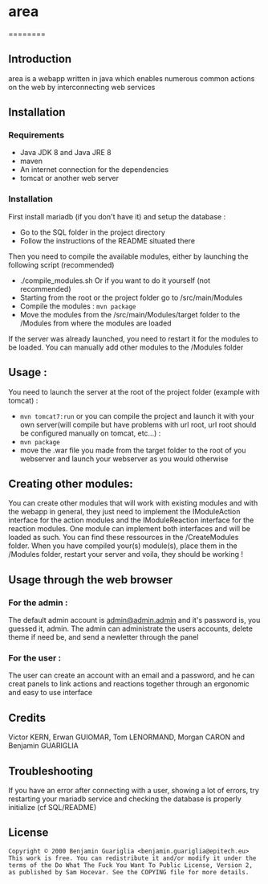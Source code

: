 # area
========

## Introduction
area is a webapp written in java which enables numerous common actions on the web by interconnecting web services

## Installation
### Requirements
- Java JDK 8 and Java JRE 8
- maven
- An internet connection for the dependencies
- tomcat or another web server

### Installation
First install mariadb (if you don't have it) and setup the database :
- Go to the SQL folder in the project directory
- Follow the instructions of the README situated there

Then you need to compile the available modules, either by launching the following script (recommended) 
- ./compile_modules.sh
Or if you want to do it yourself (not recommended)
- Starting from the root or the project folder go to /src/main/Modules
- Compile the modules : `mvn package`
- Move the modules from the /src/main/Modules/target folder to the /Modules from where the modules are loaded

If the server was already launched, you need to restart it for the modules to be loaded.
You can manually add other modules to the /Modules folder

## Usage :
You need to launch the server at the root of the project folder (example with tomcat) :
- `mvn tomcat7:run`
or you can compile the project and launch it with your own server(will compile but have problems with url root, url root should be configured manually on tomcat, etc...) :
- `mvn package`
- move the .war file you made from the target folder to the root of you webserver and launch your webserver as you would otherwise

## Creating other modules:
You can create other modules that will work with existing modules and with the webapp in general, they just need to implement the IModuleAction interface for the action modules and the IModuleReaction interface for the reaction modules. One module can implement both interfaces and will be loaded as such. You can find these ressources in the /CreateModules folder. When you have compiled your(s) module(s), place them in the /Modules folder, restart your server and voila, they should be working !

## Usage through the web browser
### For the admin :
The default admin account is admin@admin.admin and it's password is, you guessed it, admin.
The admin can administrate the users accounts, delete theme if need be, and send a newletter through the panel
### For the user :
The user can create an account with an email and a password, and he can creat panels to link actions and reactions together through an ergonomic and easy to use interface

## Credits
Victor KERN, Erwan GUIOMAR, Tom LENORMAND, Morgan CARON and Benjamin GUARIGLIA

## Troubleshooting
If you have an error after connecting with a user, showing a lot of errors, try restarting your mariadb service and checking the database is properly initialize (cf SQL/README)

## License
    Copyright © 2000 Benjamin Guariglia <benjamin.guariglia@epitech.eu>
    This work is free. You can redistribute it and/or modify it under the
    terms of the Do What The Fuck You Want To Public License, Version 2,
    as published by Sam Hocevar. See the COPYING file for more details.
